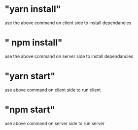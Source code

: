 # "yarn install"
use the above command on client side to install dependancies

# " npm install"
use the above command on server side to install dependancies

# "yarn start"
use above command on client side to run client

# "npm start"
use above command on server side to run server